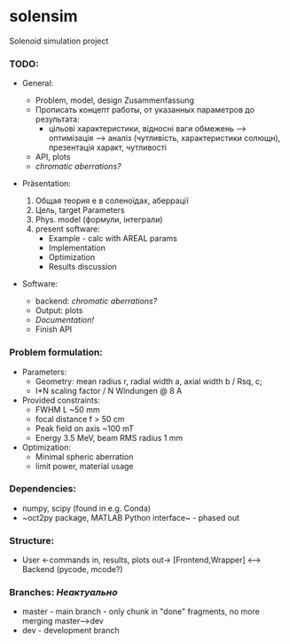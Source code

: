 # solensim
Solenoid simulation project

### TODO:
- General:
  - Problem, model, design Zusammenfassung
  - Прописать концепт работы, от указанных параметров до результата:
    - цільові характеристики, відносні ваги обмежень --> оптимізація --> аналіз (чутливість, характеристики солющн), презентація характ, чутливості
  - API, plots
  - *chromatic aberrations?*

- Präsentation:
   1. Общая теория e в соленоїдах, aберрації
   2. Цель, target Parameters
   3. Phys. model (формули, інтеграли)
   4. present software:
      - Example - calc with AREAL params
      - Implementation
      - Optimization
      - Results discussion

- Software:
   - backend: *chromatic aberrations?*
   - Output: plots
   - *Documentation!*
   - Finish API

### Problem formulation:
 - Parameters:
   - Geometry: mean radius r, radial width a, axial width b / Rsq, c;
   - I*N scaling factor / N Windungen @ 8 A
 - Provided constraints:
   - FWHM L ~50 mm
   - focal distance f > 50 cm
   - Peak field on axis ~100 mT
   - Energy 3.5 MeV, beam RMS radius 1 mm
 - Optimization:
   - Minimal spheric aberration
   - limit power, material usage

### Dependencies:
 - numpy, scipy (found in e.g. Conda)
 - ~oct2py package, MATLAB Python interface~ - phased out

### Structure:
 - User <-commands in, results, plots out-> [Frontend,Wrapper] <--> Backend (pycode, mcode?)

### Branches: *Неактуально*
 - master - main branch - only chunk in "done" fragments, no more merging master-->dev
 - dev - development branch

